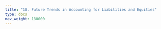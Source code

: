 ```yaml
---
title: "18. Future Trends in Accounting for Liabilities and Equities"
type: docs
nav_weight: 180000
---
```

